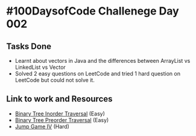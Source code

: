 # #100DaysofCode Challenege Day 002

## Tasks Done
* Learnt about vectors in Java and the differences between ArrayList vs LinkedList vs Vector
* Solved 2 easy questions on LeetCode and tried 1 hard question on LeetCode but could not solve it.

## Link to work and Resources
* [Binary Tree Inorder Traversal](https://github.com/Arpit2401/LeetCode-Problems/tree/main/Java/94.%20Binary%20Tree%20Inorder%20Traversal) (Easy)
* [Binary Tree Preorder Traversal](https://github.com/Arpit2401/LeetCode-Problems/tree/main/Java/144.%20Binary%20Tree%20Preorder%20Traversal) (Easy)
* [Jump Game IV](https://leetcode.com/problems/jump-game-iv/) (Hard)
